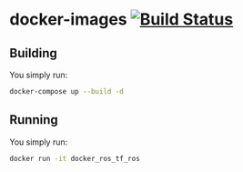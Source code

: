 # docker-images [![Build Status](https://travis-ci.com/cypox/docker-images.svg?branch=master)](https://travis-ci.org/github/cypox/docker-images)

## Building

You simply run:

```bash
docker-compose up --build -d
```

## Running

You simply run:

```bash
docker run -it docker_ros_tf_ros
```

